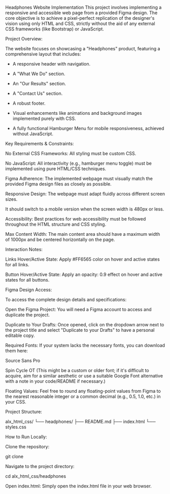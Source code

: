 Headphones Website Implementation
This project involves implementing a responsive and accessible web page from a provided Figma design. The core objective is to achieve a pixel-perfect replication of the designer's vision using only HTML and CSS, strictly without the aid of any external CSS frameworks (like Bootstrap) or JavaScript.

Project Overview:

The website focuses on showcasing a "Headphones" product, featuring a comprehensive layout that includes:

- A responsive header with navigation.

- A "What We Do" section.

- An "Our Results" section.

- A "Contact Us" section.

- A robust footer.

- Visual enhancements like animations and background images implemented purely with CSS.

- A fully functional Hamburger Menu for mobile responsiveness, achieved without JavaScript.


Key Requirements & Constraints:

No External CSS Frameworks: All styling must be custom CSS.

No JavaScript: All interactivity (e.g., hamburger menu toggle) must be implemented using pure HTML/CSS techniques.

Figma Adherence: The implemented webpage must visually match the provided Figma design files as closely as possible.

Responsive Design: The webpage must adapt fluidly across different screen sizes.

It should switch to a mobile version when the screen width is 480px or less.

Accessibility: Best practices for web accessibility must be followed throughout the HTML structure and CSS styling.

Max Content Width: The main content area should have a maximum width of 1000px and be centered horizontally on the page.


Interaction Notes:

Links Hover/Active State: Apply #FF6565 color on hover and active states for all links.

Button Hover/Active State: Apply an opacity: 0.9 effect on hover and active states for all buttons.


Figma Design Access:

To access the complete design details and specifications:

Open the Figma Project: You will need a Figma account to access and duplicate the project.


Duplicate to Your Drafts: Once opened, click on the dropdown arrow next to the project title and select "Duplicate to your Drafts" to have a personal editable copy.


Required Fonts: If your system lacks the necessary fonts, you can download them here:

Source Sans Pro

Spin Cycle OT (This might be a custom or older font; if it's difficult to acquire, aim for a similar aesthetic or use a suitable Google Font alternative with a note in your code/README if necessary.)

Floating Values: Feel free to round any floating-point values from Figma to the nearest reasonable integer or a common decimal (e.g., 0.5, 1.0, etc.) in your CSS.

Project Structure:

alx_html_css/
└── headphones/
    ├── README.md
    ├── index.html
    └── styles.css



How to Run Locally:

Clone the repository:

git clone 



Navigate to the project directory:

cd alx_html_css/headphones

Open index.html: Simply open the index.html file in your web browser.

